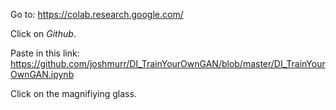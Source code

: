 Go to: https://colab.research.google.com/

Click on _Github_.

Paste in this link: https://github.com/joshmurr/DI_TrainYourOwnGAN/blob/master/DI_TrainYourOwnGAN.ipynb

Click on the magnifiying glass.
